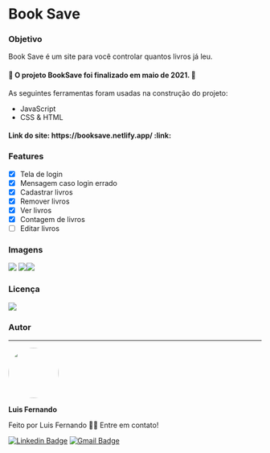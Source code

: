 <h1>Book Save</h1>

<h3>Objetivo</h3>

<p>Book Save é um site para você controlar quantos livros já leu.</p>

<h4> 
	🚧  O projeto BookSave foi finalizado em maio de 2021.  🚧
</h4>

As seguintes ferramentas foram usadas na construção do projeto:

- JavaScript
- CSS & HTML

<h4>Link do site: https://booksave.netlify.app/ :link:</h4> 

### Features

- [x] Tela de login
- [x] Mensagem caso login errado
- [x] Cadastrar livros
- [x] Remover livros
- [x] Ver livros
- [x] Contagem de livros
- [ ] Editar livros

### Imagens

<img src="https://github.com/luisfernandodass/IMAGENS/blob/main/bookSave/booksave1.png"> <img src="https://github.com/luisfernandodass/IMAGENS/blob/main/bookSave/booksave2.png"><img src="https://github.com/luisfernandodass/IMAGENS/blob/main/bookSave/booksave3.png">

### Licença
<img src="https://img.shields.io/github/license/luisfernandodass/doebrasil"/>

### Autor
---


 <img style="border-radius: 50%;" src="https://avatars.githubusercontent.com/u/67171626?s=460&u=609fc063322b859752a5675bd4e17657e650a389&v=4" width="100px;" alt=""/>
 
 <b>Luis Fernando</b>
 
Feito por Luis Fernando 👋🏽 Entre em contato!

[![Linkedin Badge](https://img.shields.io/badge/-Luis-blue?style=flat-square&logo=Linkedin&logoColor=white&link=https://www.linkedin.com/in/luisfernando/)](https://www.linkedin.com/in/luisfernando/) 
[![Gmail Badge](https://img.shields.io/badge/-luisfernandodass@gmail.com-c14438?style=flat-square&logo=Gmail&logoColor=white&link=mailto:luisfernandodass@gmail.com)](mailto:luisfernandodass@gmail.com)

